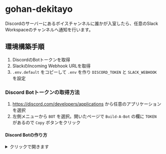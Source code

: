 # gohan-dekitayo

Discordのサーバーにあるボイスチャンネルに誰かが入室したら、任意のSlack Workspaceのチャンネルへ通知を行います。

## 環境構築手順

1. DiscordのBotトークンを取得
2. SlackのIncoming Webhook URLを取得
3. `.env.default` をコピーして `.env` を作り `DISCORD_TOKEN` と `SLACK_WEBHOOK` を設定

### Discord Botトークンの取得方法

1. https://discord.com/developers/applications から任意のアプリケーションを選択
2. 左側メニューから `BOT` を選択。開いたページで `Build-A-Bot` の欄に `TOKEN` があるので `Copy` ボタンをクリック

#### Discord Botの作り方
<details><summary>クリックで開きます</summary>

1. https://discord.com/developers/applications > New Applicationをクリック
2. `NAME` に適当なお名前を記入 `Create`
3. 左側メニューから `BOT` を選択。開いたページで `Add Bot` をクリック (ポップアップが出るので `Yes, do its!` を選択する)
4. 左側メニューから `OAuth2` を選択。`OAuth2 URL Generator`から `bot` にチェックをつける
5. 下にURLが生成されるのでそのURLを開き、自分のDiscordサーバに追加してください
</details>

